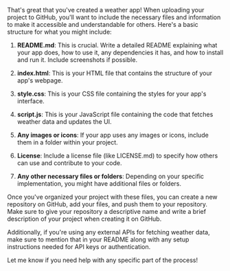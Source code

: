 That's great that you've created a weather app! When uploading your project to GitHub, you'll want to include the necessary files and information to make it accessible and understandable for others. Here's a basic structure for what you might include:

1. **README.md**: This is crucial. Write a detailed README explaining what your app does, how to use it, any dependencies it has, and how to install and run it. Include screenshots if possible.

2. **index.html**: This is your HTML file that contains the structure of your app's webpage.

3. **style.css**: This is your CSS file containing the styles for your app's interface.

4. **script.js**: This is your JavaScript file containing the code that fetches weather data and updates the UI.

5. **Any images or icons**: If your app uses any images or icons, include them in a folder within your project.

6. **License**: Include a license file (like LICENSE.md) to specify how others can use and contribute to your code.

7. **Any other necessary files or folders**: Depending on your specific implementation, you might have additional files or folders.

Once you've organized your project with these files, you can create a new repository on GitHub, add your files, and push them to your repository. Make sure to give your repository a descriptive name and write a brief description of your project when creating it on GitHub.

Additionally, if you're using any external APIs for fetching weather data, make sure to mention that in your README along with any setup instructions needed for API keys or authentication.

Let me know if you need help with any specific part of the process!
